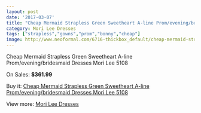 ```yaml
---
layout: post
date: '2017-03-07'
title: "Cheap Mermaid Strapless Green Sweetheart A-line Prom/evening/bridesmaid Dresses Mori Lee 5108"
category: Mori Lee Dresses
tags: ["strapless","gowns","prom","bonny","cheap"]
image: http://www.neoformal.com/6716-thickbox_default/cheap-mermaid-strapless-green-sweetheart-a-line-prom-evening-bridesmaid-dresses-mori-lee-5108.jpg
---
```

Cheap Mermaid Strapless Green Sweetheart A-line Prom/evening/bridesmaid Dresses Mori Lee 5108

On Sales: **$361.99**
<a href="https://www.neoformal.com/en/mori-lee-dresses/2427-cheap-mermaid-strapless-green-sweetheart-a-line-prom-evening-bridesmaid-dresses-mori-lee-5108.html"><amp-img layout="responsive" width="600" height="600" src="//www.neoformal.com/6716-thickbox_default/cheap-mermaid-strapless-green-sweetheart-a-line-prom-evening-bridesmaid-dresses-mori-lee-5108.jpg" alt="Cheap Mermaid Strapless Green Sweetheart A-line Prom/evening/bridesmaid Dresses Mori Lee 5108 0" /></a>
<a href="https://www.neoformal.com/en/mori-lee-dresses/2427-cheap-mermaid-strapless-green-sweetheart-a-line-prom-evening-bridesmaid-dresses-mori-lee-5108.html"><amp-img layout="responsive" width="600" height="600" src="//www.neoformal.com/6717-thickbox_default/cheap-mermaid-strapless-green-sweetheart-a-line-prom-evening-bridesmaid-dresses-mori-lee-5108.jpg" alt="Cheap Mermaid Strapless Green Sweetheart A-line Prom/evening/bridesmaid Dresses Mori Lee 5108 1" /></a>
<a href="https://www.neoformal.com/en/mori-lee-dresses/2427-cheap-mermaid-strapless-green-sweetheart-a-line-prom-evening-bridesmaid-dresses-mori-lee-5108.html"><amp-img layout="responsive" width="600" height="600" src="//www.neoformal.com/6718-thickbox_default/cheap-mermaid-strapless-green-sweetheart-a-line-prom-evening-bridesmaid-dresses-mori-lee-5108.jpg" alt="Cheap Mermaid Strapless Green Sweetheart A-line Prom/evening/bridesmaid Dresses Mori Lee 5108 2" /></a>

Buy it: [Cheap Mermaid Strapless Green Sweetheart A-line Prom/evening/bridesmaid Dresses Mori Lee 5108](https://www.neoformal.com/en/mori-lee-dresses/2427-cheap-mermaid-strapless-green-sweetheart-a-line-prom-evening-bridesmaid-dresses-mori-lee-5108.html "Cheap Mermaid Strapless Green Sweetheart A-line Prom/evening/bridesmaid Dresses Mori Lee 5108")

View more: [Mori Lee Dresses](https://www.neoformal.com/en/22-mori-lee-dresses "Mori Lee Dresses")
